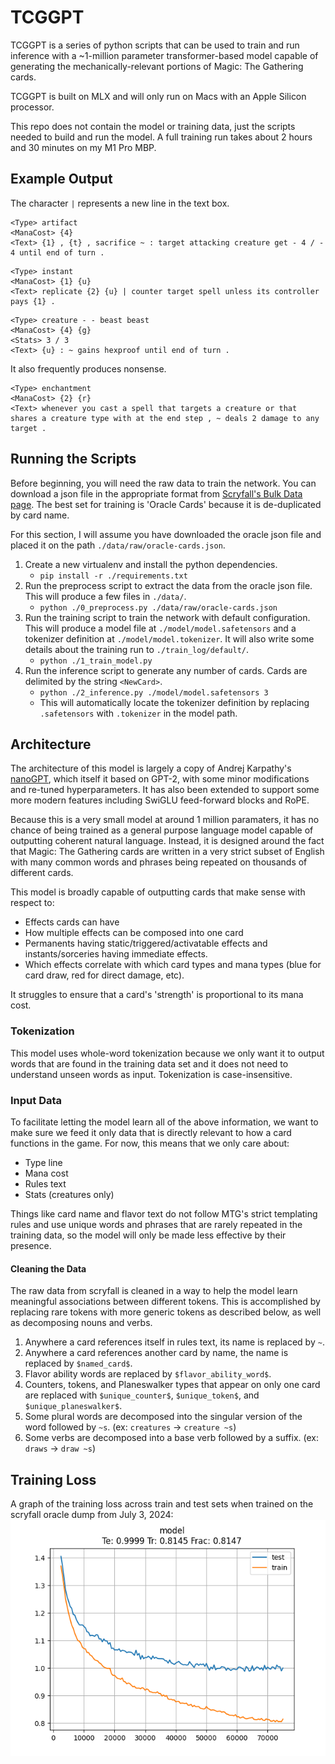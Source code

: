 # TCGGPT

TCGGPT is a series of python scripts that can be used to train and run inference with a ~1-million parameter transformer-based model capable of generating the mechanically-relevant portions of Magic: The Gathering cards.

TCGGPT is built on MLX and will only run on Macs with an Apple Silicon processor.

This repo does not contain the model or training data, just the scripts needed to build and run the model. A full training run takes about 2 hours and 30 minutes on my M1 Pro MBP.

## Example Output

The character `|` represents a new line in the text box.

```
<Type> artifact
<ManaCost> {4}
<Text> {1} , {t} , sacrifice ~ : target attacking creature get - 4 / - 4 until end of turn .
```

```
<Type> instant
<ManaCost> {1} {u}
<Text> replicate {2} {u} | counter target spell unless its controller pays {1} . 
```

```
<Type> creature - - beast beast
<ManaCost> {4} {g}
<Stats> 3 / 3
<Text> {u} : ~ gains hexproof until end of turn .
```

It also frequently produces nonsense.
```
<Type> enchantment
<ManaCost> {2} {r}
<Text> whenever you cast a spell that targets a creature or that shares a creature type with at the end step , ~ deals 2 damage to any target .
```

## Running the Scripts

Before beginning, you will need the raw data to train the network. You can download a json file in the appropriate format from [Scryfall's Bulk Data page](https://scryfall.com/docs/api/bulk-data). The best set for training is 'Oracle Cards' because it is de-duplicated by card name.

For this section, I will assume you have downloaded the oracle json file and placed it on the path `./data/raw/oracle-cards.json`.

1. Create a new virtualenv and install the python dependencies.
    * `pip install -r ./requirements.txt`
2. Run the preprocess script to extract the data from the oracle json file. This will produce a few files in `./data/`.
    * `python ./0_preprocess.py ./data/raw/oracle-cards.json`
3. Run the training script to train the network with default configuration. This will produce a model file at `./model/model.safetensors` and a tokenizer definition at `./model/model.tokenizer`. It will also write some details about the training run to `./train_log/default/`.
    * `python ./1_train_model.py`
4. Run the inference script to generate any number of cards. Cards are delimited by the string `<NewCard>`.
    * `python ./2_inference.py ./model/model.safetensors 3`
    * This will automatically locate the tokenizer definition by replacing `.safetensors` with `.tokenizer` in the model path.

## Architecture

The architecture of this model is largely a copy of Andrej Karpathy's [nanoGPT](https://github.com/karpathy/nanoGPT), which itself it based on GPT-2, with some minor modifications and re-tuned hyperparameters. It has also been extended to support some more modern features including SwiGLU feed-forward blocks and RoPE.

Because this is a very small model at around 1 million paramaters, it has no chance of being trained as a general purpose language model capable of outputting coherent natural language. Instead, it is designed around the fact that Magic: The Gathering cards are written in a very strict subset of English with many common words and phrases being repeated on thousands of different cards.

This model is broadly capable of outputting cards that make sense with respect to:
* Effects cards can have
* How multiple effects can be composed into one card
* Permanents having static/triggered/activatable effects and instants/sorceries having immediate effects.
* Which effects correlate with which card types and mana types (blue for card draw, red for direct damage, etc).

It struggles to ensure that a card's 'strength' is proportional to its mana cost.

### Tokenization

This model uses whole-word tokenization because we only want it to output words that are found in the training data set and it does not need to understand unseen words as input. Tokenization is case-insensitive.

### Input Data

To facilitate letting the model learn all of the above information, we want to make sure we feed it only data that is directly relevant to how a card functions in the game. For now, this means that we only care about:
* Type line
* Mana cost
* Rules text
* Stats (creatures only)

Things like card name and flavor text do not follow MTG's strict templating rules and use unique words and phrases that are rarely repeated in the training data, so the model will only be made less effective by their presence.

#### Cleaning the Data

The raw data from scryfall is cleaned in a way to help the model learn meaningful associations between different tokens. This is accomplished by replacing rare tokens with more generic tokens as described below, as well as decomposing nouns and verbs.

1. Anywhere a card references itself in rules text, its name is replaced by `~`.
2. Anywhere a card references another card by name, the name is replaced by `$named_card$`.
3. Flavor ability words are replaced by `$flavor_ability_word$`.
4. Counters, tokens, and Planeswalker types that appear on only one card are replaced with `$unique_counter$`, `$unique_token$`, and `$unique_planeswalker$`.
5. Some plural words are decomposed into the singular version of the word followed by `~s`. (ex: `creatures` -> `creature ~s`)
6. Some verbs are decomposed into a base verb followed by a suffix. (ex: `draws` -> `draw ~s`)

## Training Loss

A graph of the training loss across train and test sets when trained on the scryfall oracle dump from July 3, 2024:
![Training Loss](./img/loss.png)
